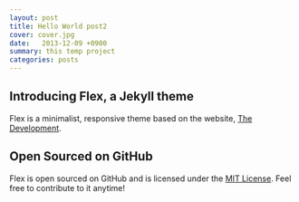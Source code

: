 ```yaml
---
layout: post
title: Hello World post2
cover: cover.jpg
date:   2013-12-09 +0900
summary: this temp project
categories: posts
---
```


## Introducing Flex, a Jekyll theme

Flex is a minimalist, responsive theme based on the website, [The Development](http://thedevelopment.co).

## Open Sourced on GitHub

Flex is open sourced on GitHub and is licensed under the [MIT License](http://opensource.org/licenses/MIT). Feel free to contribute to it anytime!
